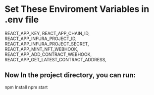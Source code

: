 # Set These Enviroment Variables in .env file

REACT_APP_KEY, 
REACT_APP_CHAIN_ID, 
REACT_APP_INFURA_PROJECT_ID, 
REACT_APP_INFURA_PROJECT_SECRET, 
REACT_APP_MINT_NFT_WEBHOOK, 
REACT_APP_ADD_CONTRACT_WEBHOOK, 
REACT_APP_GET_LATEST_CONTRACT_ADDRESS, 

## Now In the project directory, you can run:
npm Install
npm start
